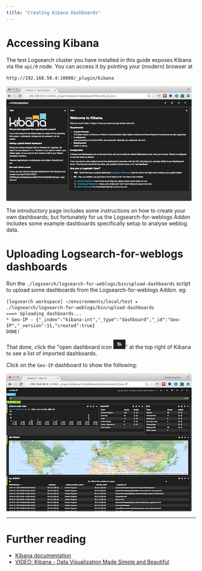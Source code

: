 ```yaml
---
title: "Creating Kibana Dashboards"
---
```


# Accessing Kibana

The test Logsearch cluster you have installed in this guide exposes Kibana via the `api/0` node.  You can access it by pointing your (modern) browser at

    http://192.168.50.4:10080/_plugin/kibana

![Kibana - Introduction screen](./kibana-introduction-screen.png)

The introductory page includes some instructions on how to create your own dashboards; but fortunately for us the Logsearch-for-weblogs Addon includes some example dashboards specifically setup to analyse weblog data.

# Uploading Logsearch-for-weblogs dashboards

Run the `./logsearch/logsearch-for-weblogs/bin/upload-dashboards` script to upload some dashboards from the Logsearch-for-weblogs Addon.  eg:

    [logsearch workspace] ~/environments/local/test ▸ ./logsearch/logsearch-for-weblogs/bin/upload-dashboards 
    ===> Uploading dashboards...
    * Geo-IP - {"_index":"kibana-int","_type":"dashboard","_id":"Geo-IP","_version":11,"created":true}
    DONE!

That done, click the "open dashboard icon ![open dashboard icon](./kibana-open-dashboards-icon.png)" at the top right of Kibana to see a list of imported dashboards.

Click on the `Geo-IP` dashboard to show the following:

![Kibana - Geo-IP dashboard](./kibana-geo-ip-dashboard.png)

---

# Further reading

* [Kibana documentation](http://www.elasticsearch.org/guide/en/kibana/current/index.html)
* [VIDEO: Kibana - Data Visualization Made Simple and Beautiful](http://www.elasticsearch.org/webinars/kibana-made-simple/?watch=1)

